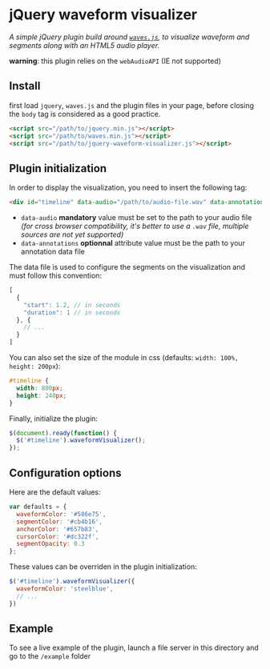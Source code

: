 jQuery waveform visualizer
===================================================

_A simple jQuery plugin build around [`waves.js`](https://github.com/Ircam-RnD/waves), to visualize waveform and segments along with an HTML5 audio player._

__warning__: this plugin relies on the `webAudioAPI` (IE not supported)

## Install

first load `jquery`, `waves.js` and the plugin files in your page, before closing the `body` tag is considered as a good practice.

```html
<script src="/path/to/jquery.min.js"></script>
<script src="/path/to/waves.min.js"></script>
<script src="/path/to/jquery-waveform-visualizer.js"></script>
```

## Plugin initialization

In order to display the visualization, you need to insert the following tag:

```html
<div id="timeline" data-audio="/path/to/audio-file.wav" data-annotations="/path/to/annotations-file.json"></div>
``` 

- `data-audio` __mandatory__ value must be set to the path to your audio file 
  _(for cross browser compatibility, it's better to use a `.wav` file, multiple sources are not yet supported)_
- `data-annotations` __optionnal__ attribute value must be the path to your annotation data file

The data file is used to configure the segments on the visualization and must follow this convention:

```javascript
[
  {
    "start": 1.2, // in seconds
    "duration": 1 // in seconds
  }, {
    // ...
  }
]
```

You can also set the size of the module in css (defaults: `width: 100%, height: 200px`):

```css
#timeline {
  width: 800px;
  height: 240px;
}
```

Finally, initialize the plugin:

```javascript
$(document).ready(function() {
  $('#timeline').waveformVisualizer();
});
```

## Configuration options

Here are the default values:

```javascript
var defaults = {
  waveformColor: '#586e75',
  segmentColor: '#cb4b16',
  anchorColor: '#657b83',
  cursorColor: '#dc322f',
  segmentOpacity: 0.3
};
```

These values can be overriden in the plugin initialization:

```javascript
$('#timeline').waveformVisualizer({
  waveformColor: 'steelblue',
  // ...
})
```

## Example

To see a live example of the plugin, launch a file server in this directory and go to the `/example` folder


